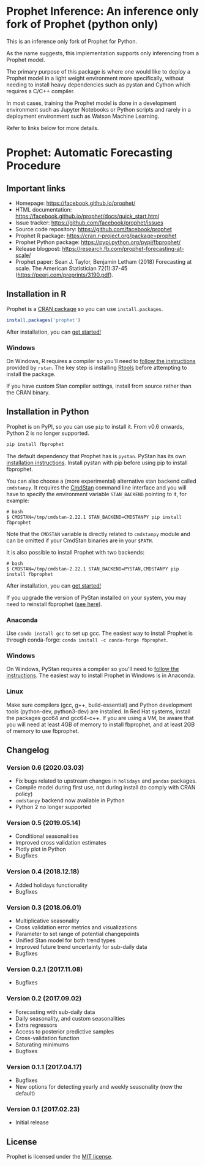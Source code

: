 # Prophet Inference: An inference only fork of Prophet (python only)

This is an inference only fork of Prophet for Python. 

As the name suggests, this implementation supports only inferencing from a Prophet model.

The primary purpose of this package is where one would like to deploy a Prophet model in a light weight environment more specifically, without needing to install heavy dependencies such as pystan and Cython which requires a C/C++ compiler.

In most cases, training the Prophet model is done in a development environment such as Jupyter Notebooks or Python scripts and rarely in a deployment environment such as Watson Machine Learning.

Refer to links below for more details.

# Prophet: Automatic Forecasting Procedure

## Important links

- Homepage: https://facebook.github.io/prophet/
- HTML documentation: https://facebook.github.io/prophet/docs/quick_start.html
- Issue tracker: https://github.com/facebook/prophet/issues
- Source code repository: https://github.com/facebook/prophet
- Prophet R package: https://cran.r-project.org/package=prophet
- Prophet Python package: https://pypi.python.org/pypi/fbprophet/
- Release blogpost: https://research.fb.com/prophet-forecasting-at-scale/
- Prophet paper: Sean J. Taylor, Benjamin Letham (2018) Forecasting at scale. The American Statistician 72(1):37-45 (https://peerj.com/preprints/3190.pdf).

## Installation in R

Prophet is a [CRAN package](https://cran.r-project.org/package=prophet) so you can use `install.packages`.

```R
install.packages('prophet')
```

After installation, you can [get started!](https://facebook.github.io/prophet/docs/quick_start.html#r-api)

### Windows

On Windows, R requires a compiler so you'll need to [follow the instructions](https://github.com/stan-dev/rstan/wiki/RStan-Getting-Started) provided by `rstan`. The key step is installing [Rtools](http://cran.r-project.org/bin/windows/Rtools/) before attempting to install the package.

If you have custom Stan compiler settings, install from source rather than the CRAN binary.

## Installation in Python

Prophet is on PyPI, so you can use `pip` to install it. From v0.6 onwards, Python 2 is no longer supported.

```bash
pip install fbprophet
```

The default dependency that Prophet has is `pystan`. PyStan has its own [installation instructions](http://pystan.readthedocs.io/en/latest/installation_beginner.html). Install pystan with pip before using pip to install fbprophet.

You can also choose a (more experimental) alternative stan backend called `cmdstanpy`. It requires the [CmdStan](https://mc-stan.org/users/interfaces/cmdstan) command line interface and you will have to specify the environment variable `STAN_BACKEND` pointing to it, for example:

```
# bash
$ CMDSTAN=/tmp/cmdstan-2.22.1 STAN_BACKEND=CMDSTANPY pip install fbprophet
```

Note that the `CMDSTAN` variable is directly related to `cmdstanpy` module and can be omitted if your CmdStan binaries are in your `$PATH`.

It is also possible to install Prophet with two backends:

```
# bash
$ CMDSTAN=/tmp/cmdstan-2.22.1 STAN_BACKEND=PYSTAN,CMDSTANPY pip install fbprophet
```

After installation, you can [get started!](https://facebook.github.io/prophet/docs/quick_start.html#python-api)

If you upgrade the version of PyStan installed on your system, you may need to reinstall fbprophet ([see here](https://github.com/facebook/prophet/issues/324)).

### Anaconda

Use `conda install gcc` to set up gcc. The easiest way to install Prophet is through conda-forge: `conda install -c conda-forge fbprophet`.

### Windows

On Windows, PyStan requires a compiler so you'll need to [follow the instructions](http://pystan.readthedocs.io/en/latest/windows.html). The easiest way to install Prophet in Windows is in Anaconda.

### Linux

Make sure compilers (gcc, g++, build-essential) and Python development tools (python-dev, python3-dev) are installed. In Red Hat systems, install the packages gcc64 and gcc64-c++. If you are using a VM, be aware that you will need at least 4GB of memory to install fbprophet, and at least 2GB of memory to use fbprophet.

## Changelog

### Version 0.6 (2020.03.03)

- Fix bugs related to upstream changes in `holidays` and `pandas` packages.
- Compile model during first use, not during install (to comply with CRAN policy)
- `cmdstanpy` backend now available in Python
- Python 2 no longer supported

### Version 0.5 (2019.05.14)

- Conditional seasonalities
- Improved cross validation estimates
- Plotly plot in Python
- Bugfixes

### Version 0.4 (2018.12.18)

- Added holidays functionality
- Bugfixes

### Version 0.3 (2018.06.01)

- Multiplicative seasonality
- Cross validation error metrics and visualizations
- Parameter to set range of potential changepoints
- Unified Stan model for both trend types
- Improved future trend uncertainty for sub-daily data
- Bugfixes

### Version 0.2.1 (2017.11.08)

- Bugfixes

### Version 0.2 (2017.09.02)

- Forecasting with sub-daily data
- Daily seasonality, and custom seasonalities
- Extra regressors
- Access to posterior predictive samples
- Cross-validation function
- Saturating minimums
- Bugfixes

### Version 0.1.1 (2017.04.17)

- Bugfixes
- New options for detecting yearly and weekly seasonality (now the default)

### Version 0.1 (2017.02.23)

- Initial release

## License

Prophet is licensed under the [MIT license](LICENSE.md).
